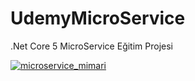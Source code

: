 # UdemyMicroService

.Net Core 5 MicroService Eğitim Projesi 

<a target="_blank" rel="noopener noreferrer" href="https://user-images.githubusercontent.com/46678087/114802958-42c15d80-9da7-11eb-8391-ba0abf87a1b1.png"><img src="https://user-images.githubusercontent.com/46678087/114802958-42c15d80-9da7-11eb-8391-ba0abf87a1b1.png" alt="microservice_mimari" style="max-width: 100%;"></a>
